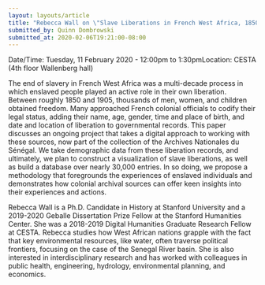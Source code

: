 ```yaml
---
layout: layouts/article
title: "Rebecca Wall on \"Slave Liberations in French West Africa, 1850–1905: A (Very) Preliminary Digital Model\""
submitted_by: Quinn Dombrowski
submitted_at: 2020-02-06T19:21:00-08:00
---
```



Date/Time: Tuesday, 11 February 2020 - 12:00pm to 1:30pmLocation: CESTA (4th floor Wallenberg hall)

The end of slavery in French West Africa was a multi-decade process in which enslaved people played an active role in their own liberation. Between roughly 1850 and 1905, thousands of men, women, and children obtained freedom. Many approached French colonial officials to codify their legal status, adding their name, age, gender, time and place of birth, and date and location of liberation to governmental records. This paper discusses an ongoing project that takes a digital approach to working with these sources, now part of the collection of the Archives Nationales du Sénégal. We take demographic data from these liberation records, and ultimately, we plan to construct a visualization of slave liberations, as well as build a database over nearly 30,000 entries. In so doing, we propose a methodology that foregrounds the experiences of enslaved individuals and demonstrates how colonial archival sources can offer keen insights into their experiences and actions.


Rebecca Wall is a Ph.D. Candidate in History at Stanford University and a 2019-2020 Geballe Dissertation Prize Fellow at the Stanford Humanities Center. She was a 2018-2019 Digital Humanities Graduate Research Fellow at CESTA. Rebecca studies how West African nations grapple with the fact that key environmental resources, like water, often traverse political frontiers, focusing on the case of the Senegal River basin. She is also interested in interdisciplinary research and has worked with colleagues in public health, engineering, hydrology, environmental planning, and economics.






